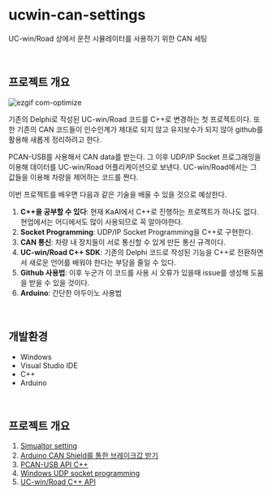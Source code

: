 # ucwin-can-settings
UC-win/Road 상에서 운전 시뮬레이터를 사용하기 위한 CAN 세팅

<br>

## 프로젝트 개요

![ezgif com-optimize](https://user-images.githubusercontent.com/111988634/230921855-0621f4a7-a0b4-483a-8c69-8fb91a1ea1e8.gif)

기존의 Delphi로 작성된 UC-win/Road 코드를 C++로 변경하는 첫 프로젝트이다. 또한 기존의 CAN 코드들이 인수인계가 제대로 되지 않고 유지보수가 되지 않아 github를 활용해 새롭게 정리하려고 한다.

PCAN-USB를 사용해서 CAN data를 받는다. 그 이후 UDP/IP Socket 프로그래밍을 이용해 데이터를 UC-win/Road 어플리케이션으로 보낸다. UC-win/Road에서는 그 값들을 이용해 차량을 제어하는 코드를 짠다.

이번 프로젝트를 배우면 다음과 같은 기술을 배울 수 있을 것으로 예상한다.

1. **C++을 공부할 수 있다**: 현재 KaAI에서 C++로 진행하는 프로젝트가 하나도 없다. 현업에서는 어디에서도 많이 사용되므로 꼭 알아야한다.
2. **Socket Programming**: UDP/IP Socket Programming을 C++로 구현한다.
3. **CAN 통신**: 차량 내 장치들이 서로 통신할 수 있게 만든 통신 규격이다.
4. **UC-win/Road C++ SDK**: 기존의 Delphi 코드로 작성된 기능을 C++로 전환하면서 새로운 언어를 배워야 한다는 부담을 줄일 수 있다.
5. **Github 사용법**: 이후 누군가 이 코드를 사용 시 오류가 있을때 issue를 생성해 도움을 받을 수 있을 것이다.
6. **Arduino**: 간단한 아두이노 사용법

<br>

## 개발환경
- Windows
- Visual Studio IDE
- C++
- Arduino

<br>

## 프로젝트 개요
1. [Simualtor setting](/simulator-setting/) 
3. [Arduino CAN Shield를 통한 브레이크값 받기](/arduino-brake/)
2. [PCAN-USB API C++](/pcan-usb/)
4. [Windows UDP socket programming](/socket-programming/)
5. [UC-win/Road C++ API](/ucwin-cpp/)